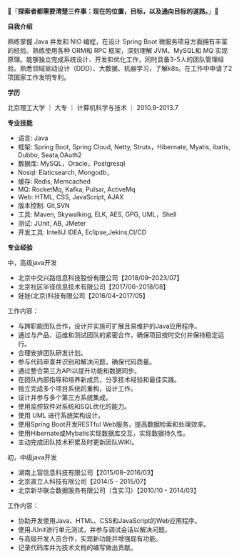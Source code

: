 👋「**探索者都需要清楚三件事：现在的位置，目标，以及通向目标的道路。**」👋

**自我介绍**

熟练掌握 Java  并发和 NIO  编程，在设计 Spring Boot  微服务项目方面拥有丰富的经验。熟练使用各种 ORM和 RPC  框架，深刻理解 JVM、MySQL和 MQ  实现原理。能够独立完成系统设计、开发和优化工作，同时具备3-5人的团队管理经验。熟悉领域驱动设计（DDD）、大数据、机器学习，了解k8s。在工作中申请了2项国家工作发明专利。

**学历**

北京理工大学 ｜ 大专 ｜ 计算机科学与技术 ｜ 2010.9-2013.7

**专业技能**

- 语言: Java
- 框架: Spring Boot, Spring Cloud, Netty, Struts，Hibernate, Myatis, ibatis, Dubbo, Seata,OAuth2
- 数据库: MySQL，Oracle，Postgresql
- Nosql: Elaticsearch, Mongodb，
- 缓存: Redis, Memcached
- MQ: RocketMq, Kafka, Pulsar, ActiveMq 
- Web: HTML, CSS, JavaScript, AJAX
- 版本控制: Git,SVN
- 工具: Maven, Skywalking, ELK, AES, GPG, UML，Shell
- 测试: JUnit, AB, JMeter
- 开发工具: IntelliJ IDEA, Eclipse,Jekins,CI/CD 

**专业经验**

中，高级java开发

- 北京中交兴路信息科技股份有限公司【2018/09–2023/07】
- 北京社区半径信息技术有限公司【2017/06–2018/08】
- 娃娃(北京)科技有限公司【2016/04–2017/05】

工作内容：

- 与跨职能团队合作，设计并实施可扩展且易维护的Java应用程序。
- 通过与产品、运维和测试团队的紧密合作，确保项目按时交付并保持稳定运行。
- 合理安排团队研发计划。
- 参与代码审查并识别和解决问题，确保代码质量。
- 通过整合第三方API以提升功能和数据同步。
- 在团队内部指导和培养新成员，分享技术经验和最佳实践。
- 独立完成多个项目系统的重构，设计工作。
- 设计并参与多个第三方系统集成。
- 使用监控软件对系统和SQL优化的能力。
- 使用 UML 进行系统架构设计。
- 使用Spring Boot开发RESTful Web服务，提高数据检索和处理效率。
- 使用Hibernate或Mybatis实现数据库交互，实现数据持久性。
- 主动完成团队技术积累及时更新团队WIKI。

初，中级java开发

- 湖南上容信息科技有限公司【2015/08–2016/03】
- 北京直立人科技有限公司【2014/5 - 2015/07】
- 北京新华联合数据服务有限公司（含实习）【2010/10 - 2014/03】
   
工作内容：
- 协助开发使用Java、HTML、CSS和JavaScript的Web应用程序。
- 使用JUnit进行单元测试，并参与调试会话以解决问题。
- 与高级开发人员合作，实现新功能并增强现有功能。
- 记录代码库并为技术文档的编写做出贡献。
